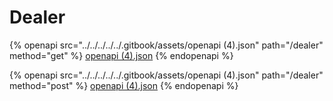 # Dealer

{% openapi src="../../../../../.gitbook/assets/openapi (4).json" path="/dealer" method="get" %}
[openapi (4).json](<../../../../../.gitbook/assets/openapi (4).json>)
{% endopenapi %}

{% openapi src="../../../../../.gitbook/assets/openapi (4).json" path="/dealer" method="post" %}
[openapi (4).json](<../../../../../.gitbook/assets/openapi (4).json>)
{% endopenapi %}

